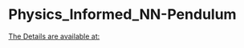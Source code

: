 # Physics_Informed_NN-Pendulum
[The Details are available at:](https://swarnadeepseth.github.io/pendulum_PINN.html)
